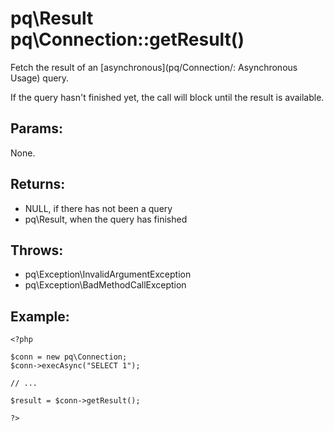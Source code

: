 # pq\Result pq\Connection::getResult()

Fetch the result of an [asynchronous](pq/Connection/: Asynchronous Usage) query.

If the query hasn't finished yet, the call will block until the result is available.

## Params:

None.

## Returns:

* NULL, if there has not been a query
* pq\Result, when the query has finished

## Throws:

* pq\Exception\InvalidArgumentException
* pq\Exception\BadMethodCallException

## Example:

	<?php
	
	$conn = new pq\Connection;
	$conn->execAsync("SELECT 1");
	
	// ...
	
	$result = $conn->getResult();
	
	?>
